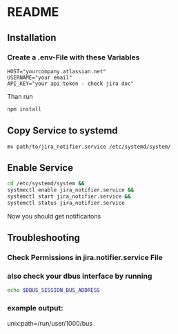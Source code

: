 # README

## Installation
### Create a .env-File with these Variables
```env
HOST="yourcompany.atlassian.net"
USERNAME="your email"
API_KEY="your api token - check jira doc"
```
Than run
```bash
npm install
```

## Copy Service to systemd
```
mv path/to/jira_notifier.service /etc/systemd/system/
```


## Enable Service
```bash
cd /etc/systemd/system &&
systmectl enable jira_notifier.service &&
systemctl start jira_notifier.service &&
systemctl status jira_notifier.service
```
Now you should get notificaitons


## Troubleshooting
### Check Permissions in jira.notifier.service File
### also check your dbus interface by running
```bash
echo $DBUS_SESSION_BUS_ADDRESS
```
### example output:
unix:path=/run/user/1000/bus
